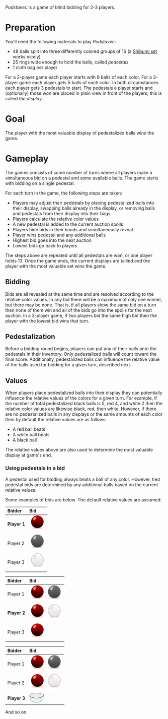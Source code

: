*Podstavec* is a game of blind bidding for 2-3 players.

Preparation
===========

You'll need the following materials to play *Podstavec*:

 * 48 balls split into three differently colored groups of 16 (a [Shibumi set](http://boardgamegeek.com/boardgame/135270/shibumi) works nicely)
 * 25 rings wide enough to hold the balls, called *pedestals*
 * 1 cloth bag per player
 
 For a 2-player game each player starts with 8 balls of each color.  For a 3-player game each player gets 5 balls of each color.  In both circumstances each player gets 3 pedestals to start.  The pedestals a player starts and (optionally) those won are placed in plain view in front of the players; this is called *the display*.

Goal
====

The player with the most valuable display of pedestalized balls wins the game.

Gameplay
========

The games consists of some number of turns where all players make a simultaneous bid on a pedestal and some available balls. The game starts with bidding on a single pedestal.

For each turn in the game, the following steps are taken:

 * Players may adjust their pedestals by placing pedestalized balls 
   into their display, swapping balls already in the display, or
   removing balls and pedestals from their display into their bags.
 * Players calculate the relative color values
 * A new pedestal is added to the current auction spoils
 * Players hide bids in their hands and simultaneously reveal
 * Player wins pedestal and any additional balls
 * Highest bid goes into the next auction
 * Lowest bids go back to players
 
The steps above are repeated until all pedestals are won, or one player holds 13.  Once the game ends, the current displays are tallied and the player with the most valuable set wins the game.

Bidding
-------

Bids are all revealed at the same time and are resolved according to the relative color values.  In any bid there will be a maximum of only one winner, but there may be none.  That is, if all players show the same bid on a turn then none of them win and all of the bids go into the spoils for the next auction.  In a 3-player game, if two players bid the same high bid then the player with the lowest bid wins that turn.  

Pedestalization
---------------

Before a bidding round begins, players can put any of their balls onto the pedestals in their inventory.  Only pedestalized balls will count toward the final score.  Additionally, pedestalized balls can influence the relative value of the balls used for bidding for a given turn, described next.

Values
------

When players place pedestalized balls into their display they can potentially influence the relative values of the colors for a given turn.  For example, if the number of total pedestalized black balls is 5, red 4, and white 2 then the relative color values are likewise black, red, then white.  However, if there are no pedestalized balls in any displays or the same amounts of each color then by default the relative values are as follows:

 * A red ball beats
 * A white ball beats
 * A black ball
 
The relative values above are also used to determine the most valuable diaplay at game's end.

### Using pedestals in a bid

A pedestal used for bidding always beats a ball of any color.  However, tied pedestal bids are determined by any additional balls based on the current relative values.

Some examples of bids are below.  The default relative values are assumed:

 Bidder                  | Bid                    
 :-----------------------|:--------------------------
 **Player 1**            | ![](https://github.com/fogus/spiel/blob/master/echtzeitspiel/podstavec/graphics/red-ball.png)
 Player 2                | ![](https://github.com/fogus/spiel/blob/master/echtzeitspiel/podstavec/graphics/black-ball.png)
 Player 3                | ![](https://github.com/fogus/spiel/blob/master/echtzeitspiel/podstavec/graphics/white-ball.png) 


 Bidder                  | Bid                    
 :-----------------------|:--------------------------
 Player 1                | ![](https://github.com/fogus/spiel/blob/master/echtzeitspiel/podstavec/graphics/red-ball.png) ![](https://github.com/fogus/spiel/blob/master/echtzeitspiel/podstavec/graphics/black-ball.png)
 **Player 2**            | ![](https://github.com/fogus/spiel/blob/master/echtzeitspiel/podstavec/graphics/red-ball.png) ![](https://github.com/fogus/spiel/blob/master/echtzeitspiel/podstavec/graphics/white-ball.png)
 Player 3                | ![](https://github.com/fogus/spiel/blob/master/echtzeitspiel/podstavec/graphics/red-ball.png) 

 Bidder                  | Bid                    
 :-----------------------|:--------------------------
 Player 1                | ![](https://github.com/fogus/spiel/blob/master/echtzeitspiel/podstavec/graphics/red-ball.png) ![](https://github.com/fogus/spiel/blob/master/echtzeitspiel/podstavec/graphics/black-ball.png)
 Player 2                | ![](https://github.com/fogus/spiel/blob/master/echtzeitspiel/podstavec/graphics/red-ball.png) ![](https://github.com/fogus/spiel/blob/master/echtzeitspiel/podstavec/graphics/white-ball.png)
 **Player 3**            | ![](https://github.com/fogus/spiel/blob/master/echtzeitspiel/podstavec/graphics/pedestal.png) 

And so on.
